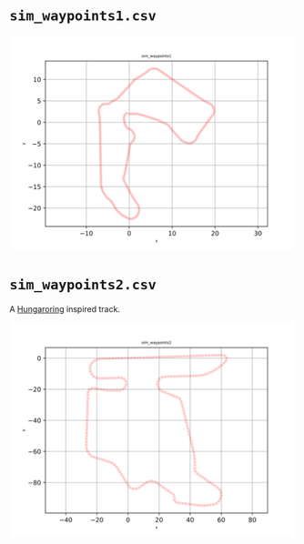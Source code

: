 
# `sim_waypoints1.csv`

![](../img/sim_waypoints1.svg)

# `sim_waypoints2.csv`

A [Hungaroring](https://en.wikipedia.org/wiki/Hungaroring) inspired track.

![](../img/sim_waypoints2.svg)
